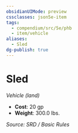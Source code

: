 ```yaml
---
obsidianUIMode: preview
cssclasses: json5e-item
tags:
  - compendium/src/5e/phb
  - item/vehicle
aliases:
  - Sled
dg-publish: true
---
```

# Sled
*Vehicle (land)*  

- **Cost**: 20 gp
- **Weight**: 300.0 lbs.

*Source: SRD / Basic Rules*
